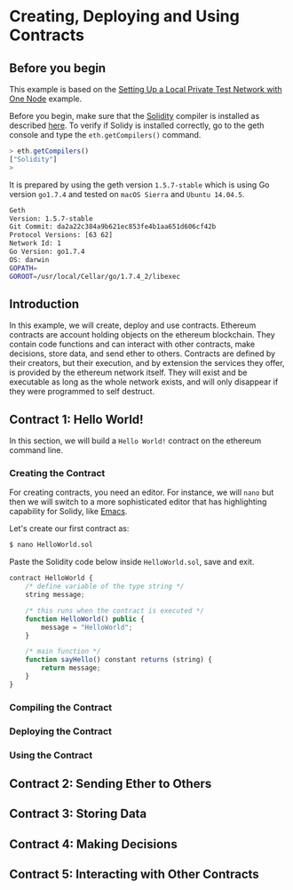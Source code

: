 # Creating, Deploying and Using Contracts

## Before you begin

This example is based on the [Setting Up a Local Private Test Network with One Node](./Setting%20Up%20a%20Local%20Private%20Test%20Network%20with%20One%20Node.md) example.

Before you begin, make sure that the [Solidity](http://solidity.readthedocs.io/en/develop/index.html) compiler is installed as described [here](https://github.com/ethereum/go-ethereum/wiki/Contract-Tutorial#install-solc-on-ubuntu). To verify if Solidy is installed correctly, go to the geth console and type the `eth.getCompilers()` command. 

``` js
> eth.getCompilers()
["Solidity"]
> 
```

It is prepared by using the geth version `1.5.7-stable` which is using Go version `go1.7.4` and tested on `macOS Sierra` and `Ubuntu 14.04.5`. 

``` bash
Geth
Version: 1.5.7-stable
Git Commit: da2a22c384a9b621ec853fe4b1aa651d606cf42b
Protocol Versions: [63 62]
Network Id: 1
Go Version: go1.7.4
OS: darwin
GOPATH=
GOROOT=/usr/local/Cellar/go/1.7.4_2/libexec
```

## Introduction

In this example, we will create, deploy and use contracts. Ethereum contracts are account holding objects on the ethereum blockchain. They contain code functions and can interact with other contracts, make decisions, store data, and send ether to others.
Contracts are defined by their creators, but their execution, and by extension the services they offer, is provided by the ethereum network itself. They will exist and be executable as long as the whole network exists, and will only disappear if they were programmed to self destruct.

## Contract 1: Hello World!

In this section, we will build a `Hello World!` contract on the ethereum command line.

### Creating the Contract

For creating contracts, you need an editor. For instance, we will `nano` but then we will switch to a more sophisticated editor that has highlighting capability for Solidy, like [Emacs](https://github.com/ethereum/emacs-solidity#emacs-solidity-mode).

Let's create our first contract as:

``` bash
$ nano HelloWorld.sol
``` 

Paste the Solidity code below inside `HelloWorld.sol`, save and exit.

``` js
contract HelloWorld {
    /* define variable of the type string */
    string message;

    /* this runs when the contract is executed */
    function HelloWorld() public {
        message = "HelloWorld";
    }

    /* main function */
    function sayHello() constant returns (string) {
        return message;
    }
}
``` 

### Compiling the Contract

### Deploying the Contract

### Using the Contract

## Contract 2: Sending Ether to Others

## Contract 3: Storing Data

## Contract 4: Making Decisions

## Contract 5: Interacting with Other Contracts
